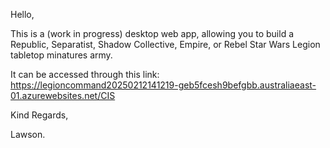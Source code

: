 Hello,

This is a (work in progress) desktop web app, allowing you to build a Republic, Separatist, Shadow Collective, Empire, or Rebel Star Wars Legion tabletop minatures army.

It can be accessed through this link: https://legioncommand20250212141219-geb5fcesh9befgbb.australiaeast-01.azurewebsites.net/CIS

Kind Regards,

Lawson.

